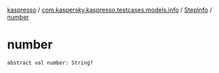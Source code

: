 [kaspresso](../../index.md) / [com.kaspersky.kaspresso.testcases.models.info](../index.md) / [StepInfo](index.md) / [number](./number.md)

# number

`abstract val number: String?`